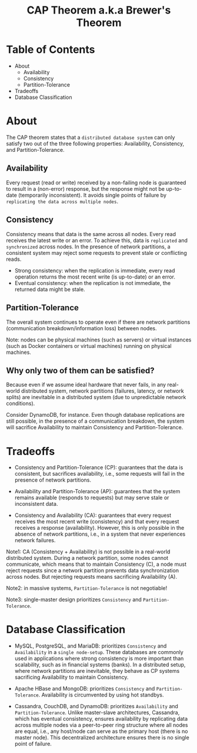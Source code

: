 <div align='center'>
  <h1>CAP Theorem a.k.a Brewer's Theorem</h1>
</div>

# Table of Contents

- About
  - Availability
  - Consistency
  - Partition-Tolerance
- Tradeoffs
- Database Classification

# About

The CAP theorem states that a `distributed database system` can only satisfy two out of the three following properties: Availability, Consistency, and Partition-Tolerance.

## Availability

Every request (read or write) received by a non-failing node is guaranteed to result in a (non-error) response, but the response might not be up-to-date (temporarily inconsistent). It avoids single points of failure by `replicating the data across multiple nodes`.

## Consistency

Consistency means that data is the same across all nodes. Every read receives the latest write or an error. To achieve this, data is `replicated` and `synchronized` across nodes. In the presence of network partitions, a consistent system may reject some requests to prevent stale or conflicting reads.

- Strong consistency: when the replication is immediate, every read operation returns the most recent write (is up-to-date) or an error.
- Eventual consistency: when the replication is not immediate, the returned data might be stale.

## Partition-Tolerance

The overall system continues to operate even if there are network partitions (communication breakdown/information loss) between nodes.

Note: nodes can be physical machines (such as servers) or virtual instances (such as Docker containers or virtual machines) running on physical machines.

## Why only two of them can be satisfied?

Because even if we assume ideal hardware that never fails, in any real-world distributed system, network partitions (failures, latency, or network splits) are inevitable in a distributed system (due to unpredictable network conditions).

Consider DynamoDB, for instance. Even though database replications are still possible, in the presence of a communication breakdown, the system will sacrifice Availability to maintain Consistency and Partition-Tolerance.

# Tradeoffs

- Consistency and Partition-Tolerance (CP): guarantees that the data is consistent, but sacrifices availability, i.e., some requests will fail in the presence of network partitions.

- Availability and Partition-Tolerance (AP): guarantees that the system remains available (responds to requests) but may serve stale or inconsistent data.

- Consistency and Availability (CA): guarantees that every request receives the most recent write (consistency) and that every request receives a response (availability). However, this is only possible in the absence of network partitions, i.e., in a system that never experiences network failures.

Note1: CA (Consistency + Availability) is not possible in a real-world distributed system. During a network partition, some nodes cannot communicate, which means that to maintain Consistency (C), a node must reject requests since a network partition prevents data synchronization across nodes. But rejecting requests means sacrificing Availability (A).

Note2: in massive systems, `Partition-Tolerance` is not negotiable!

Note3: single-master design prioritizes `Consistency` and `Partition-Tolerance`.

# Database Classification

- MySQL, PostgreSQL, and MariaDB: prioritizes `Consistency` and `Availability` in a `single node-setup`. These databases are commonly used in applications where strong consistency is more important than scalability, such as in financial systems (banks). In a distributed setup, where network partitions are inevitable, they behave as CP systems sacrificing Availability to maintain Consistency.

- Apache HBase and MongoDB: prioritizes `Consistency` and `Partition-Tolerance`. Availability is circumvented by using hot standbys.

- Cassandra, CouchDB, and DynamoDB: prioritizes `Availability` and `Partition-Tolerance`. Unlike master-slave architectures, Cassandra, which has eventual consistency, ensures availability by replicating data across multiple nodes via a peer-to-peer ring structure where all nodes are equal, i.e., any host/node can serve as the primary host (there is no master node). This decentralized architecture ensures there is no single point of failure.
